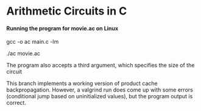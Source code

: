 # Arithmetic Circuits in C

#### Running the program for movie.ac on Linux

gcc -o ac main.c -lm

./ac movie.ac


The program also accepts a third argument, which specifies the size of the circuit

This branch implements a working version of product cache backpropagation. However, a valgrind run does come up with some errors (conditional jump based on uninitialized values), but the program output is correct. 
